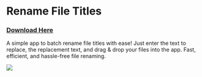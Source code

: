 # Rename File Titles

### [Download Here](https://github.com/metergames/file-trim-title/raw/refs/heads/main/File%20Trim%20Title.exe)

A simple app to batch rename file titles with ease! Just enter the text to replace, the replacement text, and drag & drop your files into the app. Fast, efficient, and hassle-free file renaming.

<img width="auto" src="https://github.com/user-attachments/assets/15f4e06f-ffc1-4738-9c03-4cdd9c63bb63"/>
